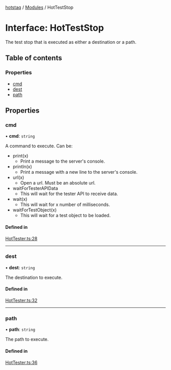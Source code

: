 [hotstaq](../README.md) / [Modules](../modules.md) / HotTestStop

# Interface: HotTestStop

The test stop that is executed as either a destination or
a path.

## Table of contents

### Properties

- [cmd](HotTestStop.md#cmd)
- [dest](HotTestStop.md#dest)
- [path](HotTestStop.md#path)

## Properties

### cmd

• **cmd**: `string`

A command to execute. Can be:
* print(x)
  * Print a message to the server's console.
* println(x)
  * Print a message with a new line to the server's console.
* url(x)
  * Open a url. Must be an absolute url.
* waitForTesterAPIData
  * This will wait for the tester API to receive data.
* wait(x)
  * This will wait for x number of milliseconds.
* waitForTestObject(x)
  * This will wait for a test object to be loaded.

#### Defined in

[HotTester.ts:28](https://github.com/OurFreeLight/HotStaq/blob/a27c8f4/src/HotTester.ts#L28)

___

### dest

• **dest**: `string`

The destination to execute.

#### Defined in

[HotTester.ts:32](https://github.com/OurFreeLight/HotStaq/blob/a27c8f4/src/HotTester.ts#L32)

___

### path

• **path**: `string`

The path to execute.

#### Defined in

[HotTester.ts:36](https://github.com/OurFreeLight/HotStaq/blob/a27c8f4/src/HotTester.ts#L36)
